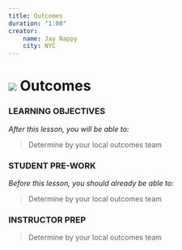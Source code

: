 ```yaml
---
title: Outcomes
duration: "1:00"
creator:
    name: Jay Nappy
    city: NYC
---
```



# ![](https://ga-dash.s3.amazonaws.com/production/assets/logo-9f88ae6c9c3871690e33280fcf557f33.png) Outcomes

### LEARNING OBJECTIVES
*After this lesson, you will be able to:*

> Determine by your local outcomes team

### STUDENT PRE-WORK
*Before this lesson, you should already be able to:*

> Determine by your local outcomes team

### INSTRUCTOR PREP

> Determine by your local outcomes team
